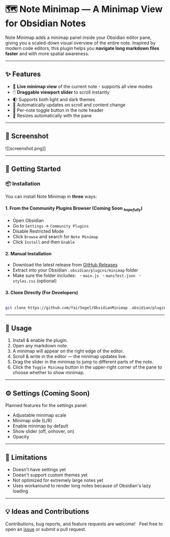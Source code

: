 # 🗺️ Note Minimap — A Minimap View for Obsidian Notes

Note Minimap adds a minimap panel inside your Obsidian editor pane, giving you a scaled-down visual overview of the entire note. Inspired by modern code editors, this plugin helps you **navigate long markdown files faster** and with more spatial awareness.

---
## ✨ Features

- 🔎 **Live minimap view** of the current note - supports all view modes
- 🖱️ **Draggable viewport slider** to scroll instantly
- 🌓 Supports both light and dark themes
- 💠 Automatically updates on scroll and content change
- 🔁 Per-note toggle button in the note header
- 📏 Resizes automatically with the pane

---
## 📸 Screenshot

![[screenshot.png]]

---
## 🚀 Getting Started

### 📦 Installation

You can install Note Minimap in **three** ways:
#### 1. From the Community Plugins Browser (Coming Soon $_{hopefully}$)

- Open Obsidian
- Go to `Settings` → `Community Plugins`
- Disable Restricted Mode
- Click `Browse` and search for `Note Minimap`
- Click `Install` and then `Enable`
#### 2. Manual Installation

- Download the latest release from [GitHub Releases](https://github.com/YairSegel/ObsidianMinimap/releases)
- Extract into your Obsidian `.obsidian/plugins/minimap` folder
- Make sure the folder includes:
  - `main.js`
  - `manifest.json`
  - `styles.css` (optional)
#### 3. Clone Directly (For Developers)

```bash

git clone https://github.com/YairSegel/ObsidianMinimap .obsidian/plugins/note-minimap

```

---
## 🧪 Usage

1. Install & enable the plugin.
2. Open any markdown note.
3. A minimap will appear on the right edge of the editor.
4. Scroll & write in the editor — the minimap updates live.
5. Drag the slider in the minimap to jump to different parts of the note.
6. Click the `Toggle Minimap` button in the upper-right corner of the pane to choose whether to show minimap.

---
## ⚙️ Settings (Coming Soon)

Planned features for the settings panel:
- Adjustable minimap scale
- Minimap side (L/R)
- Enable minimap by default
- Show slider (off, onhover, on)
- Opacity

---
## 📌 Limitations

- Doesn't have settings yet
- Doesn't support custom themes yet
- Not optimized for extremely large notes yet
- Uses workaround to render long notes because of Obsidian's lazy loading  

---
## 💡 Ideas and Contributions

Contributions, bug reports, and feature requests are welcome!  
Feel free to open an [issue](https://github.com/YairSegel/ObsidianMinimap/issues) or submit a pull request.
